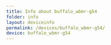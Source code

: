 ```yaml
---
title: Info about buffalo_wbmr-g54
folder: info
layout: deviceinfo
permalink: /devices/buffalo_wbmr-g54/
device: buffalo_wbmr-g54
---
```

